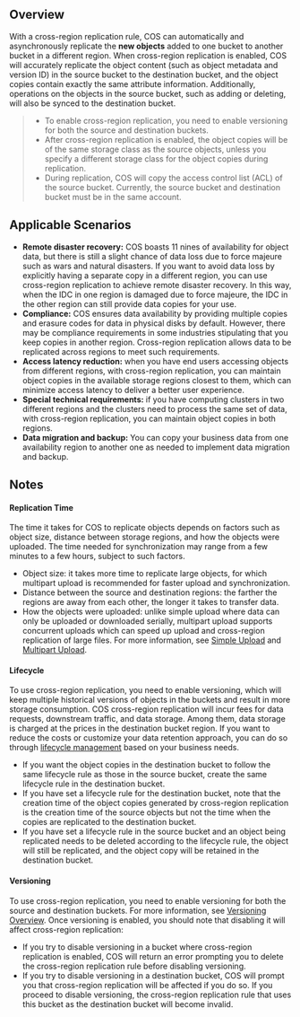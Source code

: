 ## Overview
With a cross-region replication rule, COS can automatically and asynchronously replicate the **new objects** added to one bucket to another bucket in a different region. When cross-region replication is enabled, COS will accurately replicate the object content (such as object metadata and version ID) in the source bucket to the destination bucket, and the object copies contain exactly the same attribute information. Additionally, operations on the objects in the source bucket, such as adding or deleting, will also be synced to the destination bucket.

>- To enable cross-region replication, you need to enable versioning for both the source and destination buckets.
>- After cross-region replication is enabled, the object copies will be of the same storage class as the source objects, unless you specify a different storage class for the object copies during replication.
>- During replication, COS will copy the access control list (ACL) of the source bucket. Currently, the source bucket and destination bucket must be in the same account.

## Applicable Scenarios

- **Remote disaster recovery:** COS boasts 11 nines of availability for object data, but there is still a slight chance of data loss due to force majeure such as wars and natural disasters. If you want to avoid data loss by explicitly having a separate copy in a different region, you can use cross-region replication to achieve remote disaster recovery. In this way, when the IDC in one region is damaged due to force majeure, the IDC in the other region can still provide data copies for your use. 
- **Compliance:** COS ensures data availability by providing multiple copies and erasure codes for data in physical disks by default. However, there may be compliance requirements in some industries stipulating that you keep copies in another region. Cross-region replication allows data to be replicated across regions to meet such requirements.
- **Access latency reduction:** when you have end users accessing objects from different regions, with cross-region replication, you can maintain object copies in the available storage regions closest to them, which can minimize access latency to deliver a better user experience.
- **Special technical requirements:** if you have computing clusters in two different regions and the clusters need to process the same set of data, with cross-region replication, you can maintain object copies in both regions.
- **Data migration and backup:** You can copy your business data from one availability region to another one as needed to implement data migration and backup.

## Notes
#### Replication Time
The time it takes for COS to replicate objects depends on factors such as object size, distance between storage regions, and how the objects were uploaded. The time needed for synchronization may range from a few minutes to a few hours, subject to such factors.
- Object size: it takes more time to replicate large objects, for which multipart upload is recommended for faster upload and synchronization.
- Distance between the source and destination regions: the farther the regions are away from each other, the longer it takes to transfer data.
- How the objects were uploaded: unlike simple upload where data can only be uploaded or downloaded serially, multipart upload supports concurrent uploads which can speed up upload and cross-region replication of large files. For more information, see [Simple Upload](https://intl.cloud.tencent.com/document/product/436/14113) and [Multipart Upload](https://intl.cloud.tencent.com/document/product/436/14112).

#### Lifecycle
To use cross-region replication, you need to enable versioning, which will keep multiple historical versions of objects in the buckets and result in more storage consumption. COS cross-region replication will incur fees for data requests, downstream traffic, and data storage. Among them, data storage is charged at the prices in the destination bucket region. If you want to reduce the costs or customize your data retention approach, you can do so through [lifecycle management](https://cloud.tencent.com/document/product/436/17028) based on your business needs.
- If you want the object copies in the destination bucket to follow the same lifecycle rule as those in the source bucket, create the same lifecycle rule in the destination bucket.
- If you have set a lifecycle rule for the destination bucket, note that the creation time of the object copies generated by cross-region replication is the creation time of the source objects but not the time when the copies are replicated to the destination bucket.
- If you have set a lifecycle rule in the source bucket and an object being replicated needs to be deleted according to the lifecycle rule, the object will still be replicated, and the object copy will be retained in the destination bucket.

#### Versioning
To use cross-region replication, you need to enable versioning for both the source and destination buckets. For more information, see [Versioning Overview](https://intl.cloud.tencent.com/document/product/436/19883). Once versioning is enabled, you should note that disabling it will affect cross-region replication:
- If you try to disable versioning in a bucket where cross-region replication is enabled, COS will return an error prompting you to delete the cross-region replication rule before disabling versioning.
- If you try to disable versioning in a destination bucket, COS will prompt you that cross-region replication will be affected if you do so. If you proceed to disable versioning, the cross-region replication rule that uses this bucket as the destination bucket will become invalid.
